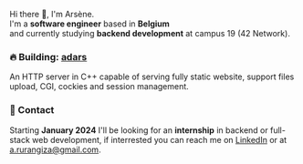 Hi there 👋, I'm Arsène.<br>I'm a **software engineer** based in **Belgium**<br>and currently studying **backend development** at campus 19 (42 Network).

### 🔥 Building: [adars](https://github.com/arurangi/adars)
An HTTP server in C++ capable of serving fully static website, support files upload, CGI, cockies and session management. 

### 📮 Contact
Starting **January 2024** I'll be looking for an **internship** in backend or full-stack web development, if interrested you can reach me on [LinkedIn](https://www.linkedin.com/in/arsenerurangiza/) or at a.rurangiza@gmail.com.
